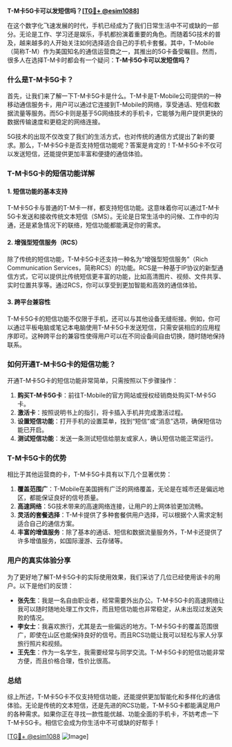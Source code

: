 **T-M卡5G卡可以发短信吗？[[TG💪+ @esim1088](https://t.me/s/esim1088)]**

在这个数字化飞速发展的时代，手机已经成为了我们日常生活中不可或缺的一部分。无论是工作、学习还是娱乐，手机都扮演着重要的角色。而随着5G技术的普及，越来越多的人开始关注如何选择适合自己的手机卡套餐。其中，T-Mobile（简称T-M）作为美国知名的通信运营商之一，其推出的5G卡备受瞩目。然而，很多人在选择T-M卡时都会有一个疑问：**T-M卡5G卡可以发短信吗？**

### 什么是T-M卡5G卡？

首先，让我们来了解一下T-M卡5G卡是什么。T-M卡是T-Mobile公司提供的一种移动通信服务卡，用户可以通过它连接到T-Mobile的网络，享受通话、短信和数据流量等服务。而5G卡则是基于5G网络技术的手机卡，它能够为用户提供更快的数据传输速度和更稳定的网络连接。

5G技术的出现不仅改变了我们的生活方式，也对传统的通信方式提出了新的要求。那么，T-M卡5G卡是否支持短信功能呢？答案是肯定的！T-M卡5G卡不仅可以发送短信，还能提供更加丰富和便捷的通信体验。

### T-M卡5G卡的短信功能详解

#### 1. **短信功能的基本支持**
T-M卡5G卡与普通的T-M卡一样，都支持短信功能。这意味着你可以通过T-M卡5G卡发送和接收传统文本短信（SMS）。无论是日常生活中的问候、工作中的沟通，还是紧急情况下的联络，短信功能都能满足你的需求。

#### 2. **增强型短信服务（RCS）**
除了传统的短信功能，T-M卡5G卡还支持一种名为“增强型短信服务”（Rich Communication Services，简称RCS）的功能。RCS是一种基于IP协议的新型通信方式，它可以提供比传统短信更丰富的功能，比如高清图片、视频、文件共享、实时位置共享等。通过RCS，你可以享受到更加智能和高效的通信体验。

#### 3. **跨平台兼容性**
T-M卡5G卡的短信功能不仅限于手机，还可以与其他设备无缝衔接。例如，你可以通过平板电脑或笔记本电脑使用T-M卡5G卡发送短信，只需安装相应的应用程序即可。这种跨平台的兼容性使得用户可以在不同设备间自由切换，随时随地保持联系。

### 如何开通T-M卡5G卡的短信功能？

开通T-M卡5G卡的短信功能非常简单，只需按照以下步骤操作：

1. **购买T-M卡5G卡**：前往T-Mobile的官方网站或授权经销商处购买T-M卡5G卡。
2. **激活卡**：按照说明书上的指引，将卡插入手机并完成激活过程。
3. **设置短信功能**：打开手机的设置菜单，找到“短信”或“消息”选项，确保短信功能已开启。
4. **测试短信功能**：发送一条测试短信给朋友或家人，确认短信功能正常运行。

### T-M卡5G卡的优势

相比于其他运营商的卡，T-M卡5G卡具有以下几个显著优势：

1. **覆盖范围广**：T-Mobile在美国拥有广泛的网络覆盖，无论是在城市还是偏远地区，都能保证良好的信号质量。
2. **高速网络**：5G技术带来的高速网络连接，让用户的上网体验更加流畅。
3. **灵活的套餐选择**：T-M卡提供了多种套餐供用户选择，可以根据个人需求定制适合自己的通信方案。
4. **丰富的增值服务**：除了基本的通话、短信和数据流量服务外，T-M卡还提供了许多增值服务，如国际漫游、云存储等。

### 用户的真实体验分享

为了更好地了解T-M卡5G卡的实际使用效果，我们采访了几位已经使用该卡的用户。以下是他们的反馈：

- **张先生**：我是一名自由职业者，经常需要外出办公。T-M卡5G卡的高速网络让我可以随时随地处理工作文件，而且短信功能也非常稳定，从未出现过发送失败的情况。
- **李女士**：我喜欢旅行，尤其是去一些偏远的地方。T-M卡5G卡的覆盖范围很广，即使在山区也能保持良好的信号。而且RCS功能让我可以轻松与家人分享旅行照片和视频。
- **王先生**：作为一名学生，我需要经常与同学交流。T-M卡5G卡的短信功能非常方便，而且价格合理，性价比很高。

### 总结

综上所述，T-M卡5G卡不仅支持短信功能，还能提供更加智能化和多样化的通信体验。无论是传统的文本短信，还是先进的RCS功能，T-M卡5G卡都能满足用户的各种需求。如果你正在寻找一款性能优越、功能全面的手机卡，不妨考虑一下T-M卡5G卡。相信它会成为你生活中不可或缺的好帮手！

[[TG💪+ @esim1088](https://t.me/s/esim1088) ![Image](https://i.postimg.cc/4NQfJmqS/Snipaste-2025-05-13-00-14-12.png)]